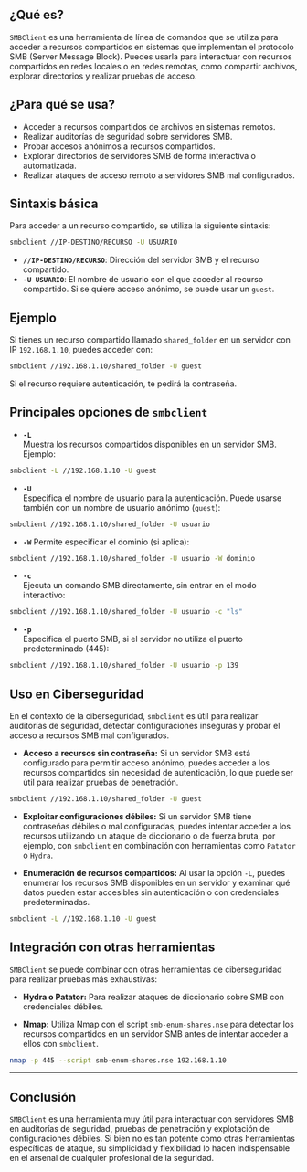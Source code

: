 ## ¿Qué es?
`SMBClient` es una herramienta de línea de comandos que se utiliza para acceder a recursos compartidos en sistemas que implementan el protocolo SMB (Server Message Block). Puedes usarla para interactuar con recursos compartidos en redes locales o en redes remotas, como compartir archivos, explorar directorios y realizar pruebas de acceso.

## ¿Para qué se usa?
- Acceder a recursos compartidos de archivos en sistemas remotos.
- Realizar auditorías de seguridad sobre servidores SMB.
- Probar accesos anónimos a recursos compartidos.
- Explorar directorios de servidores SMB de forma interactiva o automatizada.
- Realizar ataques de acceso remoto a servidores SMB mal configurados.

## Sintaxis básica  
Para acceder a un recurso compartido, se utiliza la siguiente sintaxis:
```bash
smbclient //IP-DESTINO/RECURSO -U USUARIO
```
- **`//IP-DESTINO/RECURSO`**: Dirección del servidor SMB y el recurso compartido.
- **`-U USUARIO`**: El nombre de usuario con el que acceder al recurso compartido. Si se quiere acceso anónimo, se puede usar un `guest`.

## Ejemplo
Si tienes un recurso compartido llamado `shared_folder` en un servidor con IP `192.168.1.10`, puedes acceder con:
```bash
smbclient //192.168.1.10/shared_folder -U guest
```
Si el recurso requiere autenticación, te pedirá la contraseña.

## Principales opciones de `smbclient`
- **`-L`**  
    Muestra los recursos compartidos disponibles en un servidor SMB. Ejemplo:
```bash
smbclient -L //192.168.1.10 -U guest
```
- **`-U`**  
    Especifica el nombre de usuario para la autenticación. Puede usarse también con un nombre de usuario anónimo (`guest`):
```bash
smbclient //192.168.1.10/shared_folder -U usuario
```
- **`-W`** 
    Permite especificar el dominio (si aplica):
```bash
smbclient //192.168.1.10/shared_folder -U usuario -W dominio
```
- **`-c`**  
    Ejecuta un comando SMB directamente, sin entrar en el modo interactivo:
```bash
smbclient //192.168.1.10/shared_folder -U usuario -c "ls"
```
- **`-p`**  
    Especifica el puerto SMB, si el servidor no utiliza el puerto predeterminado (445):
```bash
smbclient //192.168.1.10/shared_folder -U usuario -p 139
```

## Uso en Ciberseguridad
En el contexto de la ciberseguridad, `smbclient` es útil para realizar auditorías de seguridad, detectar configuraciones inseguras y probar el acceso a recursos SMB mal configurados.
- **Acceso a recursos sin contraseña:** Si un servidor SMB está configurado para permitir acceso anónimo, puedes acceder a los recursos compartidos sin necesidad de autenticación, lo que puede ser útil para realizar pruebas de penetración.
```bash
smbclient //192.168.1.10/shared_folder -U guest
```

  - **Exploitar configuraciones débiles:** Si un servidor SMB tiene contraseñas débiles o mal configuradas, puedes intentar acceder a los recursos utilizando un ataque de diccionario o de fuerza bruta, por ejemplo, con `smbclient` en combinación con herramientas como `Patator` o `Hydra`.

- **Enumeración de recursos compartidos:** Al usar la opción `-L`, puedes enumerar los recursos SMB disponibles en un servidor y examinar qué datos pueden estar accesibles sin autenticación o con credenciales predeterminadas.
```bash
smbclient -L //192.168.1.10 -U guest
```

## Integración con otras herramientas
`SMBClient` se puede combinar con otras herramientas de ciberseguridad para realizar pruebas más exhaustivas:
- **Hydra o Patator:** Para realizar ataques de diccionario sobre SMB con credenciales débiles.

- **Nmap:** Utiliza Nmap con el script `smb-enum-shares.nse` para detectar los recursos compartidos en un servidor SMB antes de intentar acceder a ellos con `smbclient`.
```bash
nmap -p 445 --script smb-enum-shares.nse 192.168.1.10
```

---
## Conclusión
`SMBClient` es una herramienta muy útil para interactuar con servidores SMB en auditorías de seguridad, pruebas de penetración y explotación de configuraciones débiles. Si bien no es tan potente como otras herramientas específicas de ataque, su simplicidad y flexibilidad lo hacen indispensable en el arsenal de cualquier profesional de la seguridad.
